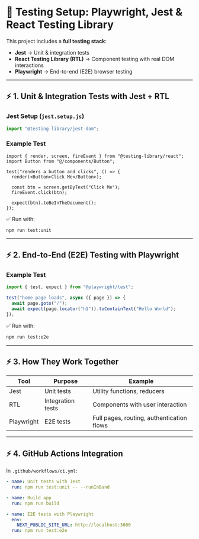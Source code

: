 

# 🧪 Testing Setup: Playwright, Jest & React Testing Library

This project includes a **full testing stack**:

* **Jest** → Unit & integration tests
* **React Testing Library (RTL)** → Component testing with real DOM interactions
* **Playwright** → End-to-end (E2E) browser testing

---

## ⚡ 1. Unit & Integration Tests with Jest + RTL



### Jest Setup (`jest.setup.js`)

```js
import "@testing-library/jest-dom";
```

### Example Test

```tsx title="__tests__/Button.test.tsx"
import { render, screen, fireEvent } from "@testing-library/react";
import Button from "@/components/Button";

test("renders a button and clicks", () => {
  render(<Button>Click Me</Button>);
  
  const btn = screen.getByText("Click Me");
  fireEvent.click(btn);

  expect(btn).toBeInTheDocument();
});
```

✅ Run with:

```bash
npm run test:unit
```

---

## ⚡ 2. End-to-End (E2E) Testing with Playwright


### Example Test

```ts title="e2e/home.spec.ts"
import { test, expect } from "@playwright/test";

test("home page loads", async ({ page }) => {
  await page.goto("/");
  await expect(page.locator("h1")).toContainText("Hello World");
});
```

✅ Run with:

```bash
npm run test:e2e
```

---

## ⚡ 3. How They Work Together

| Tool       | Purpose           | Example                                   |
| ---------- | ----------------- | ----------------------------------------- |
| Jest       | Unit tests        | Utility functions, reducers               |
| RTL        | Integration tests | Components with user interaction          |
| Playwright | E2E tests         | Full pages, routing, authentication flows |

---

## ⚡ 4. GitHub Actions Integration

In `.github/workflows/ci.yml`:

```yaml
- name: Unit tests with Jest
  run: npm run test:unit -- --runInBand

- name: Build app
  run: npm run build

- name: E2E tests with Playwright
  env:
    NEXT_PUBLIC_SITE_URL: http://localhost:3000
  run: npm run test:e2e
```


